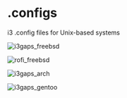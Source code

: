 # .configs
i3 .config files for Unix-based systems

![i3gaps_freebsd](https://drive.google.com/uc?export=view&id=1HMbAno_yBNLkM8ccgC_7ujI2vS7pto__)

![rofi_freebsd](https://drive.google.com/uc?export=view&id=1iq0DXp2iaC_Xsgis_it-DF2xPwsUz9QC)

![i3gaps_arch](https://drive.google.com/uc?export=view&id=1RQyTJ_Rhjt8JRmtB6GhCgpS-xpnrqmGG)

![i3gaps_gentoo](https://drive.google.com/uc?export=view&id=1hqmBzcUQvkZu3h_kXOqOMWEURp95_wE5)
